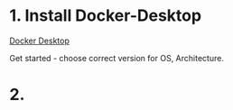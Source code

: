 # 1. Install Docker-Desktop
<a href="https://www.docker.com/get-started/" target="_blank">Docker Desktop</a>

Get started - choose correct version for OS, Architecture.

# 2. 
